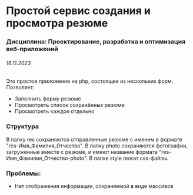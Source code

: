 # Простой сервис создания и просмотра резюме
### Дисциплина: Проектирование, разработка  и оптимизация веб-приложений
###### 16.11.2023

Это простое приложение на php, состоящее из нескольких форм. Позволяет:
- Заполнить форму резюме
- Просмотреть список сохранённых резюме
- Просмотреть каждое отдельно

### Структура
В папку res сохраняются отправленные резюме с именем в формате "res-Имя_Фамилия_Отчество". В папку photo сохраняются фотографии, загруженные вместе с резюме, и имеют название формата "res-Имя_Фамилия_Отчество-photo". В папке style лежат css-файлы.

### Проблемы:
- Нет отображения информации, сохраняемой в виде массивов
